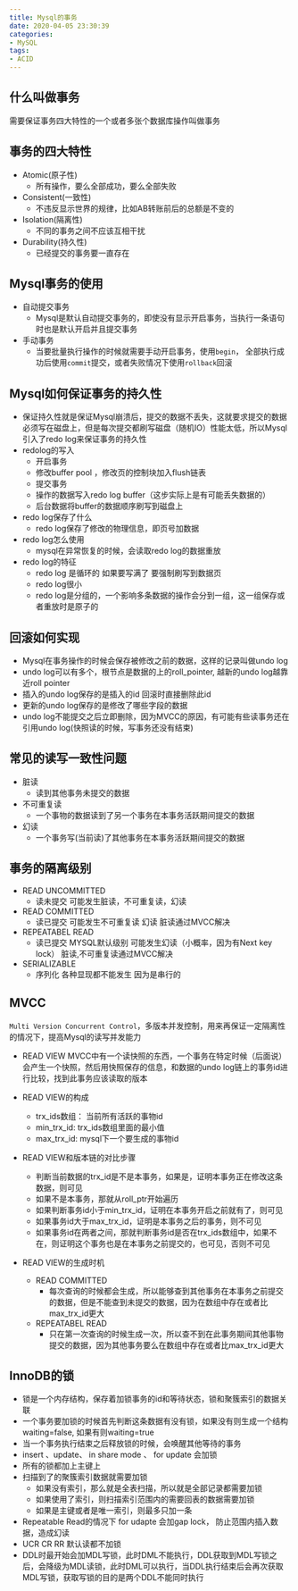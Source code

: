 ```yaml
---
title: Mysql的事务
date: 2020-04-05 23:30:39
categories:
- MySQL
tags:
- ACID
---
```


## 什么叫做事务
需要保证事务四大特性的一个或者多张个数据库操作叫做事务

## 事务的四大特性
- Atomic(原子性)
  - 所有操作，要么全部成功，要么全部失败
- Consistent(一致性)
  - 不违反显示世界的规律，比如AB转账前后的总额是不变的
- Isolation(隔离性)
  - 不同的事务之间不应该互相干扰
- Durability(持久性)
  - 已经提交的事务要一直存在

## Mysql事务的使用
- 自动提交事务
  - Mysql是默认自动提交事务的，即使没有显示开启事务，当执行一条语句时也是默认开启并且提交事务
- 手动事务
  - 当要批量执行操作的时候就需要手动开启事务，使用`begin`， 全部执行成功后使用`commit`提交，或者失败情况下使用`rollback`回滚 

## Mysql如何保证事务的持久性
- 保证持久性就是保证Mysql崩溃后，提交的数据不丢失，这就要求提交的数据必须写在磁盘上，但是每次提交都刷写磁盘（随机IO）性能太低，所以Mysql引入了redo log来保证事务的持久性
- redolog的写入
  - 开启事务
  - 修改buffer pool ，修改页的控制块加入flush链表
  - 提交事务
  - 操作的数据写入redo log buffer（这步实际上是有可能丢失数据的）
  - 后台数据将buffer的数据顺序刷写到磁盘上
- redo log保存了什么
  - redo log保存了修改的物理信息，即页号加数据
- redo log怎么使用
  - mysql在异常恢复的时候，会读取redo log的数据重放
- redo log的特征
  - redo log 是循环的 如果要写满了 要强制刷写到数据页
  - redo log很小
  - redo log是分组的，一个影响多条数据的操作会分到一组，这一组保存或者重放时是原子的

## 回滚如何实现
- Mysql在事务操作的时候会保存被修改之前的数据，这样的记录叫做undo log
- undo log可以有多个，根节点是数据的上的roll_pointer, 越新的undo log越靠近roll pointer
- 插入的undo log保存的是插入的id 回滚时直接删除此id
- 更新的undo log保存的是修改了哪些字段的数据
- undo log不能提交之后立即删除，因为MVCC的原因，有可能有些读事务还在引用undo log(快照读的时候，写事务还没有结束)

## 常见的读写一致性问题
-  脏读
   - 读到其他事务未提交的数据
- 不可重复读
  - 一个事物的数据读到了另一个事务在本事务活跃期间提交的数据
- 幻读
  - 一个事务写(当前读)了其他事务在本事务活跃期间提交的数据

## 事务的隔离级别
- READ UNCOMMITTED
  - 读未提交 可能发生脏读，不可重复读，幻读
- READ COMMITTED
  - 读已提交 可能发生不可重复读     幻读 脏读通过MVCC解决
- REPEATABEL READ
  - 读已提交 MYSQL默认级别  可能发生幻读（小概率，因为有Next key lock）  脏读,不可重复读通过MVCC解决
- SERIALIZABLE
  - 序列化 各种显现都不能发生 因为是串行的

## MVCC
`Multi Version Concurrent Control`，多版本并发控制，用来再保证一定隔离性的情况下，提高Mysql的读写并发能力

- READ VIEW
MVCC中有一个读快照的东西，一个事务在特定时候（后面说）会产生一个快照，然后用快照保存的信息，和数据的undo log链上的事务id进行比较，找到此事务应该读取的版本

- READ VIEW的构成
  - trx_ids数组： 当前所有活跃的事物id
  - min_trx_id: trx_ids数组里面的最小值
  - max_trx_id: mysql下一个要生成的事物id

- READ VIEW和版本链的对比步骤
    - 判断当前数据的trx_id是不是本事务，如果是，证明本事务正在修改这条数据，则可见
    - 如果不是本事务，那就从roll_ptr开始遍历
    - 如果判断事务id小于min_trx_id，证明在本事务开启之前就有了，则可见
    - 如果事务id大于max_trx_id，证明是本事务之后的事务，则不可见
    - 如果事务id在两者之间，那就判断事务id是否在trx_ids数组中，如果不在，则证明这个事务也是在本事务之前提交的，也可见，否则不可见
- READ VIEW的生成时机
  - READ COMMITTED
    - 每次查询的时候都会生成，所以能够查到其他事务在本事务之前提交的数据，但是不能查到未提交的数据，因为在数组中存在或者比max_trx_id更大
  - REPEATABEL READ
    - 只在第一次查询的时候生成一次，所以查不到在此事务期间其他事物提交的数据，因为其他事务要么在数组中存在或者比max_trx_id更大

## InnoDB的锁
- 锁是一个内存结构，保存着加锁事务的id和等待状态，锁和聚簇索引的数据关联
- 一个事务要加锁的时候首先判断这条数据有没有锁，如果没有则生成一个结构waiting=false, 如果有则waiting=true
- 当一个事务执行结束之后释放锁的时候，会唤醒其他等待的事务
- insert 、update、 in share mode 、 for update 会加锁
- 所有的锁都加上主键上
- 扫描到了的聚簇索引数据就需要加锁
  - 如果没有索引，那么就是全表扫描，所以就是全部记录都需要加锁
  - 如果使用了索引，则扫描索引范围内的需要回表的数据需要加锁
  - 如果是主键或者是唯一索引，则最多只加一条
- Repeatable Read的情况下 for udapte 会加gap lock， 防止范围内插入数据，造成幻读
- UCR CR RR 默认读都不加锁
- DDL时最开始会加MDL写锁，此时DML不能执行，DDL获取到MDL写锁之后，会降级为MDL读锁，此时DML可以执行，当DDL执行结束后会再次获取MDL写锁，获取写锁的目的是两个DDL不能同时执行